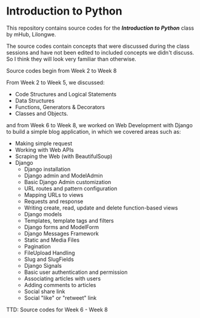 <h1>Introduction to Python</h1>

This repository contains source codes for the <strong><em>Introduction to Python</em></strong> class by mHub, Lilongwe.


The source codes contain concepts that were discussed during the class sessions and have not been edited to included concepts we didn't discuss. So I think they will look very familiar than otherwise.

Source codes begin from Week 2 to Week 8

From Week 2 to Week 5, we discussed:
- Code Structures and Logical Statements
- Data Structures
- Functions, Generators & Decorators
- Classes and Objects.

and from Week 6 to Week 8, we worked on Web Development with Django to build a simple blog application, in which we covered areas such as:
- Making simple request
- Working with Web APIs
- Scraping the Web (with BeautifulSoup)
- Django
    - Django installation
    - Django admin and ModelAdmin
    - Basic Django Admin customization
    - URL routes and pattern configuration
    - Mapping URLs to views
    - Requests and response
    - Writing create, read, update and delete function-based views
    - Django models
    - Templates, template tags and filters
    - Django forms and ModelForm
    - Django Messages Framework
    - Static and Media Files
    - Pagination
    - FileUpload Handling
    - Slug and SlugFields
    - Django Signals
    - Basic user authentication and permission
    - Associating articles with users
    - Adding comments to articles
    - Social share link
    - Social "like" or "retweet" link
    
TTD: Source codes for Week 6 - Week 8
